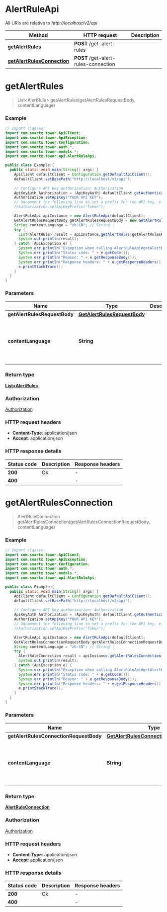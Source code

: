 # AlertRuleApi

All URIs are relative to *http://localhost/v2/api*

Method | HTTP request | Description
------------- | ------------- | -------------
[**getAlertRules**](AlertRuleApi.md#getAlertRules) | **POST** /get-alert-rules | 
[**getAlertRulesConnection**](AlertRuleApi.md#getAlertRulesConnection) | **POST** /get-alert-rules-connection | 


<a name="getAlertRules"></a>
# **getAlertRules**
> List&lt;AlertRule&gt; getAlertRules(getAlertRulesRequestBody, contentLanguage)



### Example
```java
// Import classes:
import com.smartx.tower.ApiClient;
import com.smartx.tower.ApiException;
import com.smartx.tower.Configuration;
import com.smartx.tower.auth.*;
import com.smartx.tower.models.*;
import com.smartx.tower.api.AlertRuleApi;

public class Example {
  public static void main(String[] args) {
    ApiClient defaultClient = Configuration.getDefaultApiClient();
    defaultClient.setBasePath("http://localhost/v2/api");
    
    // Configure API key authorization: Authorization
    ApiKeyAuth Authorization = (ApiKeyAuth) defaultClient.getAuthentication("Authorization");
    Authorization.setApiKey("YOUR API KEY");
    // Uncomment the following line to set a prefix for the API key, e.g. "Token" (defaults to null)
    //Authorization.setApiKeyPrefix("Token");

    AlertRuleApi apiInstance = new AlertRuleApi(defaultClient);
    GetAlertRulesRequestBody getAlertRulesRequestBody = new GetAlertRulesRequestBody(); // GetAlertRulesRequestBody | 
    String contentLanguage = "zh-CN"; // String | 
    try {
      List<AlertRule> result = apiInstance.getAlertRules(getAlertRulesRequestBody, contentLanguage);
      System.out.println(result);
    } catch (ApiException e) {
      System.err.println("Exception when calling AlertRuleApi#getAlertRules");
      System.err.println("Status code: " + e.getCode());
      System.err.println("Reason: " + e.getResponseBody());
      System.err.println("Response headers: " + e.getResponseHeaders());
      e.printStackTrace();
    }
  }
}
```

### Parameters

Name | Type | Description  | Notes
------------- | ------------- | ------------- | -------------
 **getAlertRulesRequestBody** | [**GetAlertRulesRequestBody**](GetAlertRulesRequestBody.md)|  |
 **contentLanguage** | **String**|  | [optional] [default to en-US] [enum: zh-CN, en-US]

### Return type

[**List&lt;AlertRule&gt;**](AlertRule.md)

### Authorization

[Authorization](../README.md#Authorization)

### HTTP request headers

 - **Content-Type**: application/json
 - **Accept**: application/json

### HTTP response details
| Status code | Description | Response headers |
|-------------|-------------|------------------|
**200** | Ok |  -  |
**400** |  |  -  |

<a name="getAlertRulesConnection"></a>
# **getAlertRulesConnection**
> AlertRuleConnection getAlertRulesConnection(getAlertRulesConnectionRequestBody, contentLanguage)



### Example
```java
// Import classes:
import com.smartx.tower.ApiClient;
import com.smartx.tower.ApiException;
import com.smartx.tower.Configuration;
import com.smartx.tower.auth.*;
import com.smartx.tower.models.*;
import com.smartx.tower.api.AlertRuleApi;

public class Example {
  public static void main(String[] args) {
    ApiClient defaultClient = Configuration.getDefaultApiClient();
    defaultClient.setBasePath("http://localhost/v2/api");
    
    // Configure API key authorization: Authorization
    ApiKeyAuth Authorization = (ApiKeyAuth) defaultClient.getAuthentication("Authorization");
    Authorization.setApiKey("YOUR API KEY");
    // Uncomment the following line to set a prefix for the API key, e.g. "Token" (defaults to null)
    //Authorization.setApiKeyPrefix("Token");

    AlertRuleApi apiInstance = new AlertRuleApi(defaultClient);
    GetAlertRulesConnectionRequestBody getAlertRulesConnectionRequestBody = new GetAlertRulesConnectionRequestBody(); // GetAlertRulesConnectionRequestBody | 
    String contentLanguage = "zh-CN"; // String | 
    try {
      AlertRuleConnection result = apiInstance.getAlertRulesConnection(getAlertRulesConnectionRequestBody, contentLanguage);
      System.out.println(result);
    } catch (ApiException e) {
      System.err.println("Exception when calling AlertRuleApi#getAlertRulesConnection");
      System.err.println("Status code: " + e.getCode());
      System.err.println("Reason: " + e.getResponseBody());
      System.err.println("Response headers: " + e.getResponseHeaders());
      e.printStackTrace();
    }
  }
}
```

### Parameters

Name | Type | Description  | Notes
------------- | ------------- | ------------- | -------------
 **getAlertRulesConnectionRequestBody** | [**GetAlertRulesConnectionRequestBody**](GetAlertRulesConnectionRequestBody.md)|  |
 **contentLanguage** | **String**|  | [optional] [default to en-US] [enum: zh-CN, en-US]

### Return type

[**AlertRuleConnection**](AlertRuleConnection.md)

### Authorization

[Authorization](../README.md#Authorization)

### HTTP request headers

 - **Content-Type**: application/json
 - **Accept**: application/json

### HTTP response details
| Status code | Description | Response headers |
|-------------|-------------|------------------|
**200** | Ok |  -  |
**400** |  |  -  |

